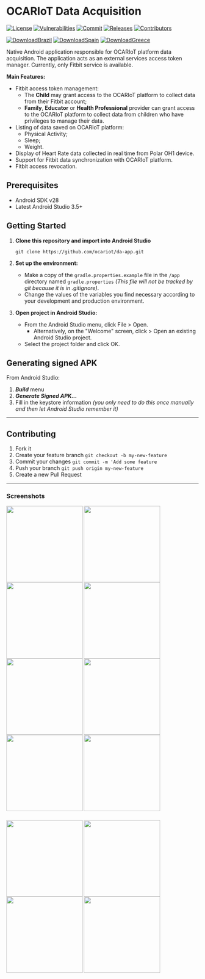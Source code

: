 # OCARIoT Data Acquisition
[![License][license-image]][license-url] [![Vulnerabilities][known-vulnerabilities-image]][known-vulnerabilities-url] [![Commit][last-commit-image]][last-commit-url] [![Releases][releases-image]][releases-url] [![Contributors][contributors-image]][contributors-url] 

[![DownloadBrazil][apk-brazil]][apk-brazil-url] [![DownloadSpain][apk-spain]][apk-spain-url] [![DownloadGreece][apk-greece]][apk-greece-url] 


Native Android application responsible for OCARIoT platform data acquisition. The application acts as an external services access token manager. Currently, only Fitbit service is available.

**Main Features:**
- Fitbit access token management:
  - The **Child** may grant access to the OCARIoT platform to collect data from their Fitbit account;
  - **Family**, **Educator** or **Health Professional** provider can grant access to the OCARIoT platform to collect data from children who have privileges to manage their data.
- Listing of data saved on OCARIoT platform:
  - Physical Activity;
  - Sleep;
  - Weight.
- Display of Heart Rate data collected in real time from Polar OH1 device.
- Support for Fitbit data synchronization with OCARIoT platform.
- Fitbit access revocation.

## Prerequisites
- Android SDK v28
- Latest Android Studio 3.5+

## Getting Started

1. **Clone this repository and import into Android Studio**

   ```console
   git clone https://github.com/ocariot/da-app.git
   
   ```
2. **Set up the environment:**
   - Make a copy of the `gradle.properties.example` file in the `/app` directory named `gradle.properties` _(This file will not be tracked by git because it is in .gitignore)_.
   - Change the values of the variables you find necessary according to your development and production environment.
3. **Open project in Android Studio:**
   - From the Android Studio menu, click File > Open.
     - Alternatively, on the "Welcome" screen, click > Open an existing Android Studio project.
   - Select the project folder and click OK.

## Generating signed APK
From Android Studio:
1. ***Build*** menu
2. ***Generate Signed APK...***
3. Fill in the keystore information *(you only need to do this once manually and then let Android Studio remember it)*

----

## Contributing

1. Fork it
2. Create your feature branch `git checkout -b my-new-feature`
3. Commit your changes `git commit -m 'Add some feature`
4. Push your branch `git push origin my-new-feature`
5. Create a new Pull Request

[//]: # (These are reference links used in the body of this note.)
[license-image]: https://img.shields.io/badge/license-Apache%202-blue.svg
[license-url]: https://github.com/ocariot/da-app/blob/master/LICENSE
[known-vulnerabilities-image]: https://snyk.io/test/github/ocariot/da-app/badge.svg
[known-vulnerabilities-url]: https://snyk.io/test/github/ocariot/da-app
[last-commit-image]: https://img.shields.io/github/last-commit/ocariot/da-app.svg
[last-commit-url]: https://github.com/ocariot/da-app/commits
[releases-image]: https://img.shields.io/github/release-date/ocariot/da-app.svg
[releases-url]: https://github.com/ocariot/da-app/releases
[contributors-image]: https://img.shields.io/github/contributors/ocariot/da-app.svg
[contributors-url]: https://github.com/ocariot/da-app/graphs/contributors
[apk-brazil]: https://img.shields.io/badge/download%20apk-brazil-green.svg?style=for-the-badge&logo=android
[apk-brazil-url]: #
[apk-spain]: https://img.shields.io/badge/download%20apk-spain-yellow.svg?style=for-the-badge&logo=android
[apk-spain-url]: #
[apk-greece]: https://img.shields.io/badge/download%20apk-greece-blue.svg?style=for-the-badge&logo=android
[apk-greece-url]: #

--- 

### Screenshots

<img align="left" src="https://i.imgur.com/zc7UN5k.png" width="200" />
<img align="left" src="https://i.imgur.com/5WLaJlq.png" width="200" />
<img align="left" src="https://i.imgur.com/c5WjiZn.png" width="200" />
<img src="https://i.imgur.com/gxOEdZq.png" width="200" />

<img align="left" src="https://i.imgur.com/4xOngef.png" width="200" />
<img align="left" src="https://i.imgur.com/wvlyHPs.png" width="200" />
<img align="left" src="https://i.imgur.com/aoqYNzg.png" width="200" />
<img src="https://i.imgur.com/MKTfM9e.png" width="200" />

#####

<img align="left" src="https://i.imgur.com/GITTjts.png" width="200" />
<img align="left" src="https://i.imgur.com/GugwblV.png" width="200" />
<img align="left" src="https://i.imgur.com/VSiuJNT.png" width="200" />
<img src="https://i.imgur.com/VzM9jQU.png" width="200" />
